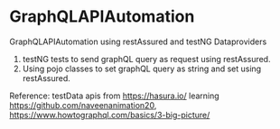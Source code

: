 # GraphQLAPIAutomation
GraphQLAPIAutomation using restAssured and testNG Dataproviders

1. testNG tests to send graphQL query as request using restAssured.
2. Using pojo classes to set graphQL query as string and set using restAssured. 



Reference: 
testData apis from https://hasura.io/ 
learning https://github.com/naveenanimation20, https://www.howtographql.com/basics/3-big-picture/

